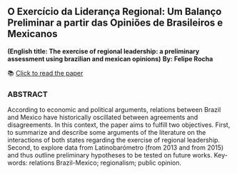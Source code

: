 ## O Exercício da Liderança Regional: Um Balanço Preliminar a partir das Opiniões de Brasileiros e Mexicanos 
**(English title: The exercise of regional leadership: a preliminary assessment using brazilian and mexican opinions)**
**By: Felipe Rocha**

📚 [Click to read the paper](https://doi.org/10.22456/2178-8839.83922)

### ABSTRACT
According to economic and political arguments, relations between Brazil and Mexico have historically
oscillated between agreements and disagreements. In this context, the paper aims to fulfill two objectives.
First, to summarize and describe some arguments of the literature on the interactions of both states regarding
the exercise of regional leadership. Second, to explore data from Latinobarómetro (from 2013 and from 2015)
and thus outline preliminary hypotheses to be tested on future works.
Key-words: relations Brazil-Mexico; regionalism; public opinion.



